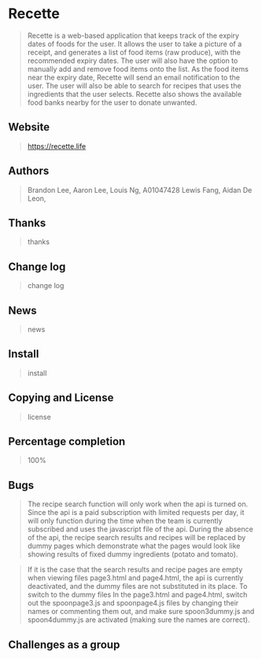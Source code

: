# Recette
> Recette is a web-based application that keeps track of the expiry dates of foods for the user. It allows the user to take a picture of a receipt, and generates a list of food items (raw produce), with the recommended expiry dates. The user will also have the option to manually add and remove food items onto the list. As the food items near the expiry date, Recette will send an email notification to the user. The user will also be able to search for recipes that uses the ingredients that the user selects. Recette also shows the available food banks nearby for the user to donate unwanted.  

## Website
> https://recette.life

## Authors
> Brandon Lee, 
> Aaron Lee, 
> Louis Ng, A01047428
> Lewis Fang,
> Aidan De Leon, 

## Thanks
> thanks

## Change log
> change log

## News
> news

## Install 
> install

## Copying and License
> license

## Percentage completion
> 100%

## Bugs
> The recipe search function will only work when the api is turned on. Since the api is a paid subscription with limited requests per day, it will only function during the time when the team is currently subscribed and uses the javascript file of the api. During the absence of the api, the recipe search results and recipes will be replaced by dummy pages which demonstrate what the pages would look like showing results of fixed dummy ingredients (potato and tomato).

> If it is the case that the search results and recipe pages are empty when viewing files page3.html and page4.html, the api is currently deactivated, and the dummy files are not substituted in its place. To switch to the dummy files In the page3.html and page4.html, switch out the spoonpage3.js and spoonpage4.js files by changing their names or commenting them out, and make sure spoon3dummy.js and spoon4dummy.js are activated (making sure the names are correct). 

## Challenges as a group
